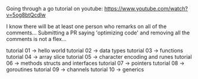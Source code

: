 Going through a go tutorial on youtube:
https://www.youtube.com/watch?v=5og8btQcdlw

I know there will be at least one person who remarks on all of the comments...
Submitting a PR saying 'optimizing code' and removing all the comments is not a flex...

tutorial 01 -> hello world
tutorial 02 -> data types
tutorial 03 -> functions
tutorial 04 -> array slice
tutorial 05 -> character encoding and runes
tutorial 06 -> methods structs and interfaces
tutorial 07 -> pointers
tutorial 08 -> goroutines
tutorial 09 -> channels
tutorial 10 -> generics
